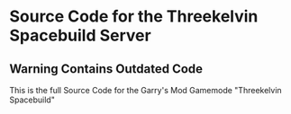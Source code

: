 # Source Code for the Threekelvin Spacebuild Server
## Warning Contains Outdated Code
This is the full Source Code for the Garry's Mod Gamemode "Threekelvin Spacebuild"
